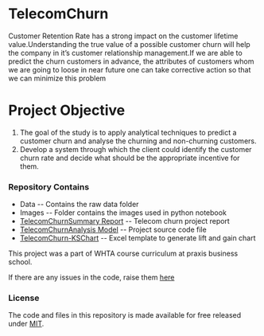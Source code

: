 # TelecomChurn
Customer Retention Rate has a strong impact on the customer lifetime value.Understanding the true value of a possible customer churn will help the company in it’s customer relationship management.If we are able to predict the churn customers in advance, the attributes of customers whom we are going to loose in near future one can take corrective action so that we can minimize this problem

# Project Objective
 1. The goal of the study is to apply analytical techniques to predict a customer churn and analyse the churning and non-churning customers.
 2. Develop a system through which the client could identify the customer churn rate and decide what should be the appropriate incentive for them.



### Repository Contains
 - Data -- Contains the raw data folder
 - Images -- Folder contains the images used in python notebook 
 - [TelecomChurnSummary Report](TELECOMCHURNMANAGEMENT.pdf) -- Telecom churn project report
 - [TelecomChurnAnalysis Model](WHTA_TelecomChurnAnalysis.ipynb) -- Project source code file
 - [TelecomChurn-KSChart](TelecomChurn-KSChart.xlsx) -- Excel template to generate lift and gain chart

This project was a part of WHTA course curriculum at praxis business school.

If there are any issues in the code, raise them [here](https://github.com/Niranjankumar-c/TelecomChurn/issues)

### License
The code and files in this repository is made available for free released under [MIT](LICENSE).
